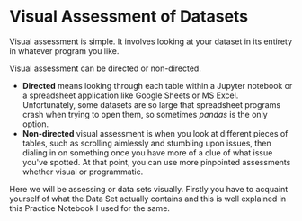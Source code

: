 # Visual Assessment of Datasets
Visual assessment is simple. It involves looking at your dataset in its entirety in whatever program you like.

Visual assessment can be directed or non-directed.

- **Directed** means looking through each table within a Jupyter notebook or a spreadsheet application like Google Sheets or MS Excel. Unfortunately, some datasets are so large that spreadsheet programs crash when trying to open them, so sometimes *pandas* is the only option.
- **Non-directed** visual assessment is when you look at different pieces of tables, such as scrolling aimlessly and stumbling upon issues, then dialing in on something once you have more of a clue of what issue you've spotted. At that point, you can use more pinpointed assessments whether visual or programmatic.

Here we will be assessing or data sets visually. 
Firstly you have to acquaint yourself of what the Data Set actually contains and this is well explained in this Practice Notebook I used for the same.   

